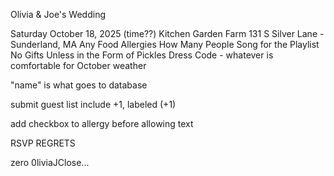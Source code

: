 Olivia & Joe's Wedding

Saturday October 18, 2025 (time??)
Kitchen Garden Farm 131 S Silver Lane - Sunderland, MA
Any Food Allergies
How Many People
Song for the Playlist
No Gifts Unless in the Form of Pickles
Dress Code - whatever is comfortable for October weather

"name" is what goes to database


submit guest list
include +1, labeled (+1)

add checkbox to allergy before allowing text


RSVP REGRETS


zero
0liviaJClose...